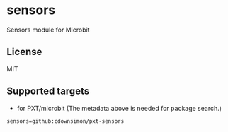 # sensors

Sensors module for Microbit

## License

MIT

## Supported targets

* for PXT/microbit
(The metadata above is needed for package search.)

```package
sensors=github:cdownsimon/pxt-sensors
```
